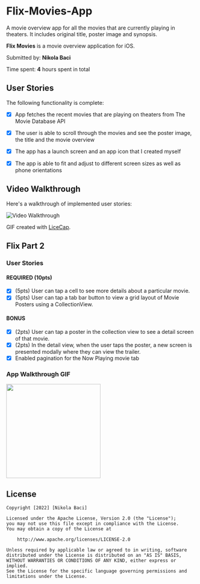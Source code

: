 # Flix-Movies-App
A movie overview app for all the movies that are currently playing in theaters. It includes original title, poster image and synopsis.

**Flix Movies** is a movie overview application for iOS.

Submitted by: **Nikola Baci**

Time spent: **4** hours spent in total

## User Stories

The following functionality is complete:

* [x] App fetches the recent movies that are playing on theaters from The Movie Database API
* [x] The user is able to scroll through the movies and see the poster image, the title and the movie overview
* [x] The app has a launch screen and an app icon that I created myself
* [x] The app is able to fit and adjust to different screen sizes as well as phone orientations


## Video Walkthrough

Here's a walkthrough of implemented user stories:

<img src='./recording.gif' title='Video Walkthrough' width='' alt='Video Walkthrough' />

GIF created with [LiceCap](https://ezgif.com//).


## Flix Part 2

### User Stories

#### REQUIRED (10pts)
- [x] (5pts) User can tap a cell to see more details about a particular movie.
- [x] (5pts) User can tap a tab bar button to view a grid layout of Movie Posters using a CollectionView.

#### BONUS
- [x] (2pts) User can tap a poster in the collection view to see a detail screen of that movie.
- [x] (2pts) In the detail view, when the user taps the poster, a new screen is presented modally where they can view the trailer.
- [x] Enabled pagination for the Now Playing movie tab

### App Walkthrough GIF

<img src="flix_part_2.gif" width=250><br>


## License

    Copyright [2022] [Nikola Baci]

    Licensed under the Apache License, Version 2.0 (the "License");
    you may not use this file except in compliance with the License.
    You may obtain a copy of the License at

        http://www.apache.org/licenses/LICENSE-2.0

    Unless required by applicable law or agreed to in writing, software
    distributed under the License is distributed on an "AS IS" BASIS,
    WITHOUT WARRANTIES OR CONDITIONS OF ANY KIND, either express or implied.
    See the License for the specific language governing permissions and
    limitations under the License.
